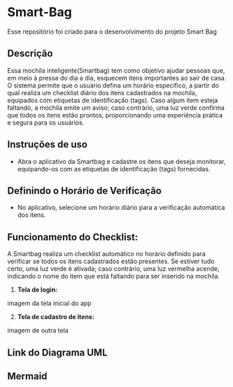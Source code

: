 # Smart-Bag
Esse repositório foi criado para o desenvolvimento do projeto Smart Bag

## Descrição
Essa mochila inteligente(Smartbag) tem como objetivo ajudar pessoas que, em meio
à pressa do dia a dia, esquecem itens importantes ao sair de casa. O sistema permite que o usuário defina um horário específico, a partir do qual realiza um checklist diário dos itens cadastrados na mochila, equipados com etiquetas de identificação (tags).
Caso algum item esteja faltando, a mochila emite um aviso; caso contrário, uma luz
verde confirma que todos os itens estão prontos, proporcionando uma experiência
prática e segura para os usuários.

## Instruções de uso
- Abra o aplicativo da Smartbag e cadastre os itens que deseja monitorar, 
equipando-os com as etiquetas de identificação (tags) fornecidas.

## Definindo o Horário de Verificação
- No aplicativo, selecione um horário diário para a verificação automática
 dos itens.
## Funcionamento do Checklist:

A Smartbag realiza um checklist automático no horário definido para verificar se
todos os itens cadastrados estão presentes. Se estiver tudo certo, uma luz verde é ativada; caso contrário, 
uma luz vermelha acende, indicando o nome do item que está faltando para ser inserido na mochila.



1. **Tela de login:**

imagem da tela inicial do app

2. **Tela de cadastro de itens:**

imagem de outra tela 

## Link do Diagrama UML


## Mermaid
